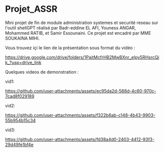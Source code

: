 # Projet_ASSR
Mini projet de fin de module administration systemes et securité reseau sur l'outil shellGPT réalisé par Badr-eddine EL AFI, Youness ANGAR, Mohammed RATIB, et Samir Essounaini. Ce projet est encadré par MME SOUKAINA MIHI.  

Vous trouvez içi le lien de la présentation sous format du vidéo : 

https://drive.google.com/drive/folders/1PaitMcfrHB2MwBXnr_eIpy5RHsrcQik_?usp=drive_link 

Quelques videos de demonstration : 

vid1: 

https://github.com/user-attachments/assets/ec95da2d-588d-4c60-970c-7cad8f029189

vid2:

https://github.com/user-attachments/assets/f322b6ab-c148-4b43-9903-55b954b15c34

vid3:

https://github.com/user-attachments/assets/fd38a4d0-2403-4412-93f3-29d49fe1bf4e
